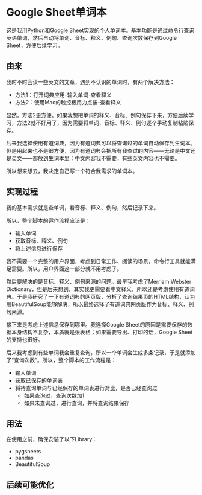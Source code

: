 # Google Sheet单词本
这是我用Python和Google Sheet实现的个人单词本。基本功能是通过命令行查询英语单词，然后自动将单词、音标、释义、例句、查询次数保存到Google Sheet，方便后续学习。
## 由来
我时不时会读一些英文的文章，遇到不认识的单词时，有两个解决方法：
- 方法1：打开词典应用-输入单词-查看释义
- 方法2：使用Mac的触控板用力点按-查看释义

显然，方法2更方便。如果我想把单词的释义、音标、例句保存下来，方便后续学习，方法2就不好用了，因为需要将单词、音标、释义、例句逐个手动复制粘贴保存。

后来我选择使用有道词典，因为有道词典可以将查询过的单词自动保存到生词本。但是用起来也不是很方便，因为有道词典会把所有我查过的内容——无论是中文还是英文——都放到生词本里：中文内容我不需要，有些英文内容也不需要。

所以想来想去，我决定自己写一个符合我需求的单词本。

## 实现过程
我的基本需求就是查单词，看音标、释义、例句，然后记录下来。

所以，整个脚本的运作流程应该是：
- 输入单词
- 获取音标、释义、例句
- 将上述信息进行保存

我不需要一个完整的用户界面，考虑到日常工作、阅读的场景，命令行工具就能满足需要。所以，用户界面这一部分就不用考虑了。

然后要解决的是音标、释义、例句来源的问题。最早我考虑了Merriam Webster Dictionary，但是后来想到，其实我更需要看中文释义，所以还是考虑使用有道词典。于是我研究了一下有道词典的网页版，分析了查询结果页的HTML结构，认为用BeautifulSoup能够解决，所以最终选择了有道词典网页版作为音标、释义、例句来源。

接下来是考虑上述信息保存到哪里。我选择Google Sheet的原因是需要保存的数据本身结构不复杂，本质就是张表格；如果需要导出、打印的话，Google Sheet的支持也很好。

后来我考虑到有些单词我会重复查询，所以一个单词会生成多条记录，于是就添加了“查询次数”。所以，整个脚本的工作流程是：

- 输入单词
- 获取已保存的单词表
- 将待查询单词与已经保存的单词表进行对比，是否已经查询过
    - 如果查询过，查询次数加1
    - 如果未查询过，进行查询，并将查询结果保存

## 用法

在使用之前，确保安装了以下Library：
- pygsheets
- pandas
- BeautifulSoup


## 后续可能优化